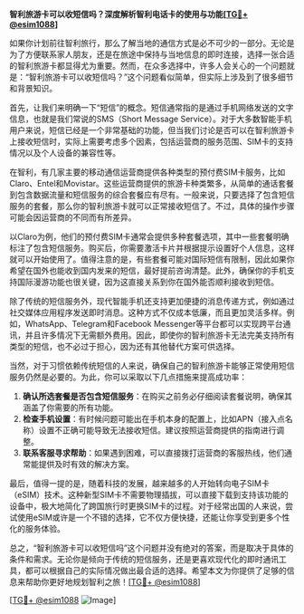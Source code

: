 **智利旅游卡可以收短信吗？深度解析智利电话卡的使用与功能[[TG💪+ @esim1088](https://t.me/s/esim1088)]**

如果你计划前往智利旅行，那么了解当地的通信方式是必不可少的一部分。无论是为了方便联系家人朋友，还是在旅途中保持与当地信息的即时连接，选择一张合适的智利旅游卡都显得尤为重要。然而，在众多选择中，许多人会关心的一个问题就是：“智利旅游卡可以收短信吗？”这个问题看似简单，但实际上涉及到了很多细节和背景知识。

首先，让我们来明确一下“短信”的概念。短信通常指的是通过手机网络发送的文字信息，也就是我们常说的SMS（Short Message Service）。对于大多数智能手机用户来说，短信已经是一个非常基础的功能，但当我们讨论是否可以在智利旅游卡上接收短信时，实际上需要考虑多个因素，包括运营商的服务范围、SIM卡的支持情况以及个人设备的兼容性等。

在智利，有几家主要的移动通信运营商提供各种类型的预付费SIM卡服务，比如Claro、Entel和Movistar。这些运营商提供的旅游卡种类繁多，从简单的通话套餐到包含数据流量和短信服务的综合套餐应有尽有。一般来说，只要选择了包含短信服务的套餐，那么你的智利旅游卡就可以正常接收短信了。不过，具体的操作步骤可能会因运营商的不同而有所差异。

以Claro为例，他们的预付费SIM卡通常会提供多种套餐选项，其中一些套餐明确标注了包含短信服务。购买后，你需要激活卡片并根据提示设置好个人信息，这样就可以开始使用了。值得注意的是，有些套餐可能对国际短信有限制，因此如果你希望在国外也能收到国内发来的短信，最好提前咨询清楚。此外，确保你的手机支持国际漫游功能也很关键，因为这直接关系到你在国外能否顺利接收到短信。

除了传统的短信服务外，现代智能手机还支持更加便捷的消息传递方式，例如通过社交媒体应用程序发送即时消息。这种方式不仅成本低廉，而且更加灵活多样。例如，WhatsApp、Telegram和Facebook Messenger等平台都可以实现跨平台通讯，并且许多情况下无需额外费用。因此，即使你的智利旅游卡无法完美支持所有类型的短信，也不必过于担心，因为还有其他替代方案可供选择。

当然，对于习惯依赖传统短信的人来说，确保自己的智利旅游卡能够正常使用短信服务仍然是必要的。为此，你可以采取以下几点措施来提高成功率：

1. **确认所选套餐是否包含短信服务**：在购买之前务必仔细阅读套餐说明，确保其涵盖了你需要的所有功能。
2. **检查手机设置**：有时候问题可能出在手机本身的配置上，比如APN（接入点名称）设置不正确可能导致无法接收短信。建议按照运营商提供的指南进行调整。
3. **联系客服寻求帮助**：如果遇到困难，可以直接拨打运营商的客服热线，他们通常能提供及时有效的解决方案。

最后，值得一提的是，随着科技的发展，越来越多的人开始转向电子SIM卡（eSIM）技术。这种新型SIM卡不需要物理插拔，可以直接下载到支持该功能的设备中，极大地简化了跨国旅行时更换SIM卡的过程。对于经常出国的人来说，尝试使用eSIM或许是一个不错的选择，它不仅方便快捷，还能让你享受到更多个性化的服务体验。

总之，“智利旅游卡可以收短信吗”这个问题并没有绝对的答案，而是取决于具体的条件和需求。无论你是倾向于传统的短信服务，还是更喜欢现代化的即时通讯工具，都可以根据自己的实际情况做出最合适的选择。希望本文为你提供了足够的信息来帮助你更好地规划智利之旅！[[TG💪+ @esim1088](https://t.me/s/esim1088)]

[[TG💪+ @esim1088](https://t.me/s/esim1088) ![Image](https://i.postimg.cc/4NQfJmqS/Snipaste-2025-05-13-00-14-12.png)]